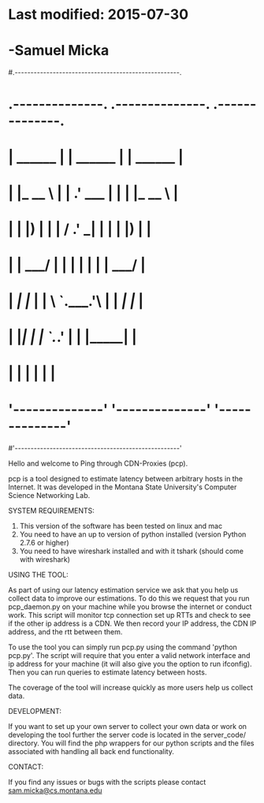 # Last modified: 2015-07-30
# -Samuel Micka
#.----------------------------------------------------.
# .--------------.  .--------------.  .--------------. 
# |   ______     |  |     ______   |  |   ______     | 
# |  |_   __ \   |  |   .' ___  |  |  |  |_   __ \   | 
# |    | |__) |  |  |  / .'   \_|  |  |    | |__) |  | 
# |    |  ___/   |  |  | |         |  |    |  ___/   | 
# |   _| |_      |  |  \ `.___.'\  |  |   _| |_      | 
# |  |_____|     |  |   `._____.'  |  |  |_____|     | 
# |              |  |              |  |              | 
# '--------------'  '--------------'  '--------------' 
#'----------------------------------------------------' 


Hello and welcome to Ping through CDN-Proxies (pcp).

pcp is a tool designed to estimate latency between arbitrary hosts in the Internet. 
It was developed in the Montana State University's Computer Science Networking Lab. 

SYSTEM REQUIREMENTS:

1) This version of the software has been tested on linux and mac
2) You need to have an up to version of python installed (version Python 2.7.6 or higher)
3) You need to have wireshark installed and with it tshark (should come with wireshark)

USING THE TOOL:

As part of using our latency estimation service we ask that you help us collect data to 
improve our estimations. To do this we request that you run pcp_daemon.py on your machine
while you browse the internet or conduct work. This script will monitor tcp connection set 
up RTTs and check to see if the other ip address is a CDN. We then record your IP address,
the CDN IP address, and the rtt between them. 

To use the tool you can simply run pcp.py using the command 'python pcp.py'. The script will
require that you enter a valid network interface and ip address for your machine (it will also
give you the option to run ifconfig). Then you can run queries to estimate latency between hosts.

The coverage of the tool will increase quickly as more users help us collect data. 


DEVELOPMENT:

If you want to set up your own server to collect your own data or work on developing the tool further
the server code is located in the server_code/ directory. You will find the php wrappers for our
python scripts and the files associated with handling all back end functionality.

CONTACT:

If you find any issues or bugs with the scripts please contact sam.micka@cs.montana.edu

